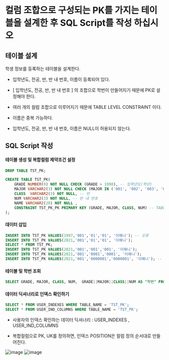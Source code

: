 # 컬럼 조합으로 구성되는 PK를 가지는 테이블을 설계한 후 SQL Script를 작성 하십시오



## 테이블 설계

학생 정보를 등록하는 테이블을 설계한다.
- 입학년도, 전공, 반, 반 내 번호, 이름이 등록되어 있다. 

- [ 입학년도, 전공, 반, 반 내 번호 ] 의 조합으로 학번이 만들어지기 때문에 PK로 설정해야 한다. 

- 여러 개의 컬럼 조합으로 이루어지기 때문에 TABLE LEVEL CONSTRAINT 이다.

- 이름은 중복 가능하다.

- 입학년도, 전공, 반, 반 내 번호, 이름은 NULL이 허용되지 않는다.



## SQL Script 작성

#### 테이블 생성 및 복합컬럼 제약조건 설정

```SQL
DROP TABLE TST_PK;

CREATE TABLE TST_PK(
    GRADE NUMBER(9) NOT NULL CHECK (GRADE > 1998), -- 입학년도(학년)
    MAJOR VARCHAR2(3) NOT NULL CHECK (MAJOR IN ('001', '002', '003', '004')), -- 전공
    CLASS  VARCHAR2(3) NOT NULL, -- 반
    NUM VARCHAR2(3) NOT NULL, -- 반 내 번호    
    NAME VARCHAR2(20) NOT NULL ,
    CONSTRAINT TST_PK_PK PRIMARY KEY (GRADE, MAJOR, CLASS, NUM) -- TABLE LEVEL CONSTRAINT
);
```

#### 데이터 삽입

```SQL
INSERT INTO TST_PK VALUES(1997,'001','01','01', '이해니'); -- 오류
INSERT INTO TST_PK VALUES(2021,'001','01','01', '이해니');
SELECT * FROM TST_PK;
INSERT INTO TST_PK VALUES(2021,'001','001','001', '이해니');
INSERT INTO TST_PK VALUES(2021,'001','0001','0001', '이해니');
INSERT INTO TST_PK VALUES(2021,'001','0000001','0000001', '이해니'); -- 오류 발생
```

#### 테이블 및 학번 조회

```SQL
SELECT GRADE, MAJOR, CLASS, NUM,  GRADE||MAJOR||CLASS||NUM AS "학번" FROM TST_PK;
```

#### 데이터 딕셔너리로 인덱스 확인하기

```SQL
SELECT * FROM USER_INDEXES WHERE TABLE_NAME = 'TST_PK';
SELECT * FROM USER_IND_COLUMNS WHERE TABLE_NAME = 'TST_PK';
```

- 사용자의 인덱스 확인하는 데이터 딕셔너리 : USER_INDEXES , USER_IND_COLUMNS

- 복합컬럼으로 PK, UK를 정의하면, 인덱스 POSITION은 컬럼 정의 순서대로 만들어진다. 

![image](https://user-images.githubusercontent.com/77392444/118573459-93b8dd00-b7bd-11eb-8ee0-07051c6f5502.png)
![image](https://user-images.githubusercontent.com/77392444/118573477-9ddadb80-b7bd-11eb-8253-0e9cdf0566ef.png)

